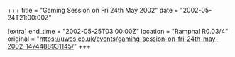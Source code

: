 +++
title = "Gaming Session on Fri 24th May 2002"
date = "2002-05-24T21:00:00Z"

[extra]
end_time = "2002-05-25T03:00:00Z"
location = "Ramphal R0.03/4"
original = "https://uwcs.co.uk/events/gaming-session-on-fri-24th-may-2002-1474488931145/"
+++



